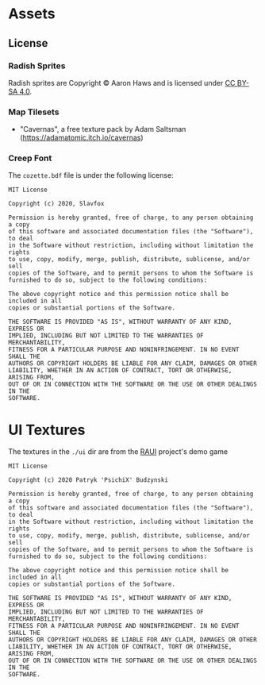 # Assets

## License

### Radish Sprites

Radish sprites are Copyright © Aaron Haws and is licensed under [CC BY-SA 4.0](https://creativecommons.org/licenses/by-sa/4.0/).

### Map Tilesets

- "Cavernas", a free texture pack by Adam Saltsman (https://adamatomic.itch.io/cavernas)

### Creep Font

The `cozette.bdf` file is under the following license:

    MIT License

    Copyright (c) 2020, Slavfox

    Permission is hereby granted, free of charge, to any person obtaining a copy
    of this software and associated documentation files (the "Software"), to deal
    in the Software without restriction, including without limitation the rights
    to use, copy, modify, merge, publish, distribute, sublicense, and/or sell
    copies of the Software, and to permit persons to whom the Software is
    furnished to do so, subject to the following conditions:

    The above copyright notice and this permission notice shall be included in all
    copies or substantial portions of the Software.

    THE SOFTWARE IS PROVIDED "AS IS", WITHOUT WARRANTY OF ANY KIND, EXPRESS OR
    IMPLIED, INCLUDING BUT NOT LIMITED TO THE WARRANTIES OF MERCHANTABILITY,
    FITNESS FOR A PARTICULAR PURPOSE AND NONINFRINGEMENT. IN NO EVENT SHALL THE
    AUTHORS OR COPYRIGHT HOLDERS BE LIABLE FOR ANY CLAIM, DAMAGES OR OTHER
    LIABILITY, WHETHER IN AN ACTION OF CONTRACT, TORT OR OTHERWISE, ARISING FROM,
    OUT OF OR IN CONNECTION WITH THE SOFTWARE OR THE USE OR OTHER DEALINGS IN THE
    SOFTWARE.

# UI Textures

The textures in the `./ui` dir are from the [RAUI] project's demo game

[RAUI]: https://github.com/PsichiX/raui

    MIT License

    Copyright (c) 2020 Patryk 'PsichiX' Budzynski

    Permission is hereby granted, free of charge, to any person obtaining a copy
    of this software and associated documentation files (the "Software"), to deal
    in the Software without restriction, including without limitation the rights
    to use, copy, modify, merge, publish, distribute, sublicense, and/or sell
    copies of the Software, and to permit persons to whom the Software is
    furnished to do so, subject to the following conditions:

    The above copyright notice and this permission notice shall be included in all
    copies or substantial portions of the Software.

    THE SOFTWARE IS PROVIDED "AS IS", WITHOUT WARRANTY OF ANY KIND, EXPRESS OR
    IMPLIED, INCLUDING BUT NOT LIMITED TO THE WARRANTIES OF MERCHANTABILITY,
    FITNESS FOR A PARTICULAR PURPOSE AND NONINFRINGEMENT. IN NO EVENT SHALL THE
    AUTHORS OR COPYRIGHT HOLDERS BE LIABLE FOR ANY CLAIM, DAMAGES OR OTHER
    LIABILITY, WHETHER IN AN ACTION OF CONTRACT, TORT OR OTHERWISE, ARISING FROM,
    OUT OF OR IN CONNECTION WITH THE SOFTWARE OR THE USE OR OTHER DEALINGS IN THE
    SOFTWARE.